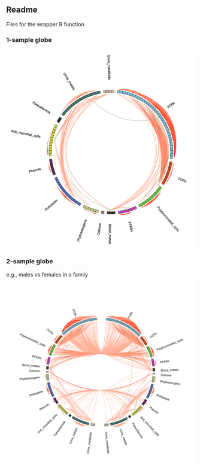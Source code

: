## Readme

Files for the wrapper R function

### 1-sample globe
<img src="https://github.com/jakemkc/exposome_variability/blob/master/R_function/chord_1_sample.png">


### 2-sample globe
e.g., males vs females in a family
<img src="https://github.com/jakemkc/exposome_variability/blob/master/R_function/chord_2_samples.png">
